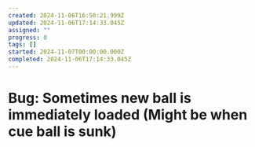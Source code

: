 ```yaml
---
created: 2024-11-06T16:50:21.999Z
updated: 2024-11-06T17:14:33.045Z
assigned: ""
progress: 0
tags: []
started: 2024-11-07T00:00:00.000Z
completed: 2024-11-06T17:14:33.045Z
---
```


# Bug: Sometimes new ball is immediately loaded (Might be when cue ball is sunk)
